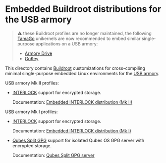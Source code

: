 Embedded Buildroot distributions for the USB armory
===================================================

> :warning: these Buildroot profiles are no longer maintained, the following
> [TamaGo](https://github.com/f-secure-foundry/tamago) unikernels are now
> recommended to embed similar single-purpose applications on a USB armory:
>
>  * [Armory Drive](https://github.com/f-secure-foundry/armory-drive)
>  * [GoKey](https://github.com/f-secure-foundry/GoKey)

This directory contains [Buildroot](http://buildroot.uclibc.org/)
customizations for cross-compiling minimal single-purpose embedded Linux
environments for the [USB armory](https://github.com/f-secure-foundry/usbarmory).

USB armory Mk II profiles:

* [INTERLOCK](https://github.com/f-secure-foundry/interlock) support for encrypted
  storage.

  Documentation: [Embedded INTERLOCK distribution (Mk II)](https://github.com/f-secure-foundry/usbarmory/blob/master/software/buildroot/README-INTERLOCK-mark-two.md)

USB armory Mk I profiles:

* [INTERLOCK](https://github.com/f-secure-foundry/interlock) support for encrypted
  storage.

  Documentation: [Embedded INTERLOCK distribution (Mk I)](https://github.com/f-secure-foundry/usbarmory/blob/master/software/buildroot/README-INTERLOCK.md)

* [Qubes Split GPG](https://www.qubes-os.org/doc/split-gpg/) support for
  isolated Qubes OS GPG server with encrypted storage.

  Documentation: [Qubes Split GPG server](https://github.com/f-secure-foundry/usbarmory/blob/master/software/buildroot/README-Qubes_Split_GPG.md)
